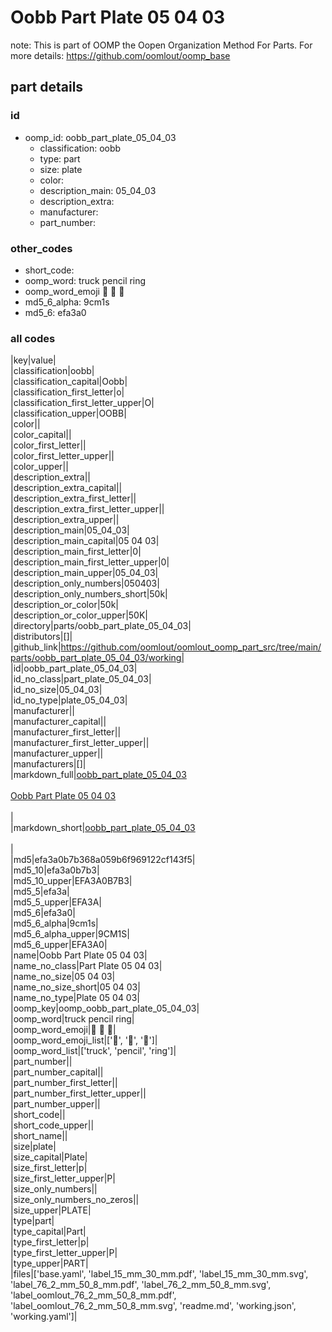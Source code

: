# Oobb Part Plate 05 04 03  

note: This is part of OOMP the Oopen Organization Method For Parts. For more details: https://github.com/oomlout/oomp_base

##  part details





### id
* oomp_id: oobb_part_plate_05_04_03
  * classification: oobb
  * type: part
  * size: plate
  * color: 
  * description_main: 05_04_03
  * description_extra: 
  * manufacturer: 
  * part_number: 

### other_codes
* short_code: 
* oomp_word: truck pencil ring
* oomp_word_emoji :truck: :pencil: :ring:
* md5_6_alpha: 9cm1s
* md5_6: efa3a0

### all codes 
|key|value|  
|classification|oobb|  
|classification_capital|Oobb|  
|classification_first_letter|o|  
|classification_first_letter_upper|O|  
|classification_upper|OOBB|  
|color||  
|color_capital||  
|color_first_letter||  
|color_first_letter_upper||  
|color_upper||  
|description_extra||  
|description_extra_capital||  
|description_extra_first_letter||  
|description_extra_first_letter_upper||  
|description_extra_upper||  
|description_main|05_04_03|  
|description_main_capital|05 04 03|  
|description_main_first_letter|0|  
|description_main_first_letter_upper|0|  
|description_main_upper|05_04_03|  
|description_only_numbers|050403|  
|description_only_numbers_short|50k|  
|description_or_color|50k|  
|description_or_color_upper|50K|  
|directory|parts/oobb_part_plate_05_04_03|  
|distributors|[]|  
|github_link|https://github.com/oomlout/oomlout_oomp_part_src/tree/main/parts/oobb_part_plate_05_04_03/working|  
|id|oobb_part_plate_05_04_03|  
|id_no_class|part_plate_05_04_03|  
|id_no_size|05_04_03|  
|id_no_type|plate_05_04_03|  
|manufacturer||  
|manufacturer_capital||  
|manufacturer_first_letter||  
|manufacturer_first_letter_upper||  
|manufacturer_upper||  
|manufacturers|[]|  
|markdown_full|[oobb_part_plate_05_04_03](https://github.com/oomlout/oomlout_oomp_part_src/tree/main/parts/oobb_part_plate_05_04_03/working)<br>[](https://github.com/oomlout/oomlout_oomp_part_src/tree/main/parts/oobb_part_plate_05_04_03/working)<br>[Oobb Part Plate 05 04 03](https://github.com/oomlout/oomlout_oomp_part_src/tree/main/parts/oobb_part_plate_05_04_03/working)<br><br>|  
|markdown_short|[oobb_part_plate_05_04_03](https://github.com/oomlout/oomlout_oomp_part_src/tree/main/parts/oobb_part_plate_05_04_03/working)<br><br>|  
|md5|efa3a0b7b368a059b6f969122cf143f5|  
|md5_10|efa3a0b7b3|  
|md5_10_upper|EFA3A0B7B3|  
|md5_5|efa3a|  
|md5_5_upper|EFA3A|  
|md5_6|efa3a0|  
|md5_6_alpha|9cm1s|  
|md5_6_alpha_upper|9CM1S|  
|md5_6_upper|EFA3A0|  
|name|Oobb Part Plate 05 04 03|  
|name_no_class|Part Plate 05 04 03|  
|name_no_size|05 04 03|  
|name_no_size_short|05 04 03|  
|name_no_type|Plate 05 04 03|  
|oomp_key|oomp_oobb_part_plate_05_04_03|  
|oomp_word|truck pencil ring|  
|oomp_word_emoji|:truck: :pencil: :ring:|  
|oomp_word_emoji_list|[':truck:', ':pencil:', ':ring:']|  
|oomp_word_list|['truck', 'pencil', 'ring']|  
|part_number||  
|part_number_capital||  
|part_number_first_letter||  
|part_number_first_letter_upper||  
|part_number_upper||  
|short_code||  
|short_code_upper||  
|short_name||  
|size|plate|  
|size_capital|Plate|  
|size_first_letter|p|  
|size_first_letter_upper|P|  
|size_only_numbers||  
|size_only_numbers_no_zeros||  
|size_upper|PLATE|  
|type|part|  
|type_capital|Part|  
|type_first_letter|p|  
|type_first_letter_upper|P|  
|type_upper|PART|  
|files|['base.yaml', 'label_15_mm_30_mm.pdf', 'label_15_mm_30_mm.svg', 'label_76_2_mm_50_8_mm.pdf', 'label_76_2_mm_50_8_mm.svg', 'label_oomlout_76_2_mm_50_8_mm.pdf', 'label_oomlout_76_2_mm_50_8_mm.svg', 'readme.md', 'working.json', 'working.yaml']|  
